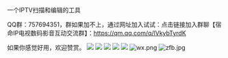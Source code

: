 一个IPTV扫描和编辑的工具

QQ群：757694351，群如果加不上，通过网址加入试试：点击链接加入群聊【宿命IP电视数码影音互动交流群】：https://qm.qq.com/q/lVkybTyrdK

如果你感觉好用，欢迎赞赏。
![](https://github.com/sumingyd/IPTV-Scanner-Editor-Pro/blob/main/icons/1.png)
![](https://github.com/sumingyd/IPTV-Scanner-Editor-Pro/blob/main/icons/2.png)
![](https://github.com/sumingyd/IPTV-Scanner-Editor-Pro/blob/main/icons/3.png)
![](https://github.com/sumingyd/IPTV-Scanner-Editor-Pro/blob/main/icons/4.png)
![](https://github.com/sumingyd/IPTV-Scanner-Editor-Pro/blob/main/icons/5.png)
![wx.png](https://github.com/sumingyd/IPTV-Scanner-Editor-Pro/blob/main/icons/wx.png)
![zfb.jpg](https://github.com/sumingyd/IPTV-Scanner-Editor-Pro/blob/main/icons/zfb.jpg)